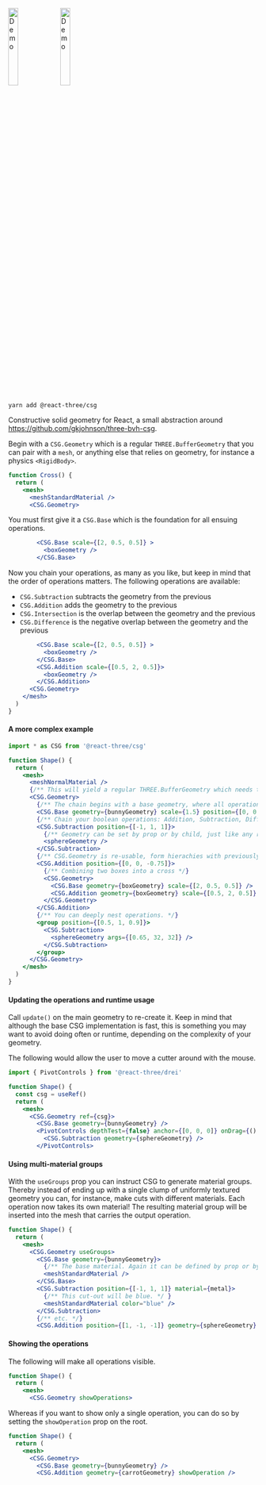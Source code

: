 <p>
  <a href="https://codesandbox.io/s/mlgzsc"><img width="20%" src="https://codesandbox.io/api/v1/sandboxes/mlgzsc/screenshot.png" alt="Demo"/></a>
  <a href="https://codesandbox.io/s/y52tmt"><img width="20%" src="https://codesandbox.io/api/v1/sandboxes/y52tmt/screenshot.png" alt="Demo"/></a>
</p>

```shell
yarn add @react-three/csg
```

Constructive solid geometry for React, a small abstraction around https://github.com/gkjohnson/three-bvh-csg.

Begin with a `CSG.Geometry` which is a regular `THREE.BufferGeometry` that you can pair with a `mesh`, or anything else that relies on geometry, for instance a physics `<RigidBody>`.

```jsx
function Cross() {
  return (
    <mesh>
      <meshStandardMaterial />
      <CSG.Geometry>
```

You must first give it a `CSG.Base` which is the foundation for all ensuing operations. 

```jsx
        <CSG.Base scale={[2, 0.5, 0.5]} >
          <boxGeometry />
        </CSG.Base>
```

Now you chain your operations, as many as you like, but keep in mind that the order of operations matters. The following operations are available:

- `CSG.Subtraction` subtracts the geometry from the previous
- `CSG.Addition` adds the geometry to the previous
- `CSG.Intersection` is the overlap between the geometry and the previous
- `CSG.Difference` is the negative overlap between the geometry and the previous

```jsx
        <CSG.Base scale={[2, 0.5, 0.5]} >
          <boxGeometry />
        </CSG.Base>
        <CSG.Addition scale={[0.5, 2, 0.5]}>
          <boxGeometry />
        </CSG.Addition>
      <CSG.Geometry>
    </mesh>
  )
}
```

#### A more complex example

```jsx
import * as CSG from '@react-three/csg'

function Shape() {
  return (
    <mesh>
      <meshNormalMaterial />
      {/** This will yield a regular THREE.BufferGeometry which needs to be paired with a mesh. */}
      <CSG.Geometry>
        {/** The chain begins with a base geometry, where all operations are carried out on. */}
        <CSG.Base geometry={bunnyGeometry} scale={1.5} position={[0, 0.5, 0]} />
        {/** Chain your boolean operations: Addition, Subtraction, Difference and Intersection. */}
        <CSG.Subtraction position={[-1, 1, 1]}>
          {/** Geometry can be set by prop or by child, just like any regular <mesh>. */}
          <sphereGeometry />
        </CSG.Subtraction>
        {/** CSG.Geometry is re-usable, form hierachies with previously created CSG geometries. */}
        <CSG.Addition position={[0, 0, -0.75]}>
          {/** Combining two boxes into a cross */}
          <CSG.Geometry>
            <CSG.Base geometry={boxGeometry} scale={[2, 0.5, 0.5]} />
            <CSG.Addition geometry={boxGeometry} scale={[0.5, 2, 0.5]} />
          </CSG.Geometry>
        </CSG.Addition>
        {/** You can deeply nest operations. */}
        <group position={[0.5, 1, 0.9]}>
          <CSG.Subtraction>
            <sphereGeometry args={[0.65, 32, 32]} />
          </CSG.Subtraction>
        </group>
      </CSG.Geometry>
    </mesh>
  )
}
```

#### Updating the operations and runtime usage

Call `update()` on the main geometry to re-create it. Keep in mind that although the base CSG implementation is fast, this is something you may want to avoid doing often or runtime, depending on the complexity of your geometry.

The following would allow the user to move a cutter around with the mouse.

```jsx
import { PivotControls } from '@react-three/drei'

function Shape() {
  const csg = useRef()
  return (
    <mesh>
      <CSG.Geometry ref={csg}>
        <CSG.Base geometry={bunnyGeometry} />
        <PivotControls depthTest={false} anchor={[0, 0, 0]} onDrag={() => csg.current.update()}>
          <CSG.Subtraction geometry={sphereGeometry} />
        </PivotControls>
```

#### Using multi-material groups

With the `useGroups` prop you can instruct CSG to generate material groups. Thereby instead of ending up with a single clump of uniformly textured geometry you can, for instance, make cuts with different materials. Each operation now takes its own material! The resulting material group will be inserted into the mesh that carries the output operation.

```jsx
function Shape() {
  return (
    <mesh>
      <CSG.Geometry useGroups>
        <CSG.Base geometry={bunnyGeometry}>
          {/** The base material. Again it can be defined by prop or by child. */}
          <meshStandardMaterial />
        </CSG.Base>
        <CSG.Subtraction position={[-1, 1, 1]} material={metal}>
          {/** This cut-out will be blue. */ }
          <meshStandardMaterial color="blue" />
        </CSG.Subtraction>
        {/** etc. */}
        <CSG.Addition position={[1, -1, -1]} geometry={sphereGeometry} material={stone}>
```

#### Showing the operations

The following will make all operations visible.

```jsx
function Shape() {
  return (
    <mesh>
      <CSG.Geometry showOperations>
```

Whereas if you want to show only a single operation, you can do so by setting the `showOperation` prop on the root.

```jsx
function Shape() {
  return (
    <mesh>
      <CSG.Geometry>
        <CSG.Base geometry={bunnyGeometry} />
        <CSG.Addition geometry={carrotGeometry} showOperation />
```
